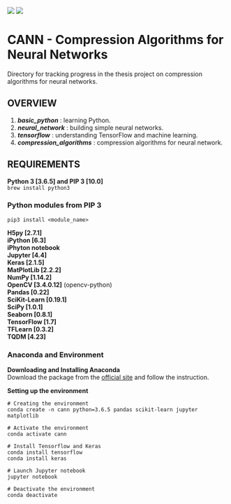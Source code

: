 ![](https://img.shields.io/badge/Language-Python3-blue.svg)
![](https://img.shields.io/badge/Status-In_progress-yellow.svg)

# CANN - Compression Algorithms for Neural Networks

Directory for tracking progress in the thesis project on compression algorithms for neural networks.

## OVERVIEW

1. _**basic_python**_ : learning Python.
2. _**neural_network**_ : building simple neural networks.
3. _**tensorflow**_ : understanding TensorFlow and machine learning.
4. _**compression_algorithms**_ : compression algorithms for neural network.

## REQUIREMENTS
 
**Python 3 [3.6.5] and PIP 3 [10.0]**  
`brew install python3`
 

### Python modules from PIP 3

`pip3 install <module_name>`  

**H5py [2.7.1]**  
**iPython [6.3]**  
**iPhyton notebook**  
**Jupyter [4.4]**  
**Keras [2.1.5]**  
**MatPlotLib [2.2.2]**  
**NumPy [1.14.2]**  
**OpenCV [3.4.0.12]** (opencv-python)  
**Pandas [0.22]**  
**SciKit-Learn [0.19.1]**  
**SciPy [1.0.1]**  
**Seaborn [0.8.1]**  
**TensorFlow [1.7]**  
**TFLearn [0.3.2]**    
**TQDM [4.23]**  

### Anaconda and Environment

**Downloading and Installing Anaconda**  
Download the package from the [official site](https://www.anaconda.com/download/#macos) and follow the instruction.  
  
**Setting up the environment**  
```
# Creating the environment
conda create -n cann python=3.6.5 pandas scikit-learn jupyter matplotlib

# Activate the environment
conda activate cann

# Install Tensorflow and Keras
conda install tensorflow
conda install keras

# Launch Jupyter notebook
jupyter notebook

# Deactivate the environment
conda deactivate
```
